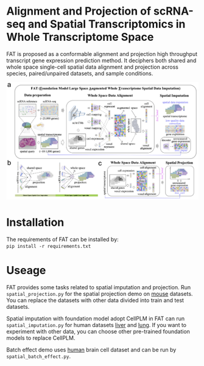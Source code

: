 # Alignment and Projection of scRNA-seq and Spatial Transcriptomics in Whole Transcriptome Space
FAT is proposed as a conformable alignment and projection high throughput transcript gene expression prediction method. It deciphers both shared and whole space single-cell spatial data alignment and projection across species, paired/unpaired datasets, and sample conditions. 

![FAT workflow](https://github.com/qingli7/FAT/blob/main/FAT_workflow.jpg?raw=true)


# Installation
The requirements of FAT can be installed by:  
`pip install -r requirements.txt`

# Useage
FAT provides some tasks related to spatial imputation and projection. 
Run `spatial_projection.py` for the spatial projection demo on [mouse](https://www.nature.com/articles/s41592-022-01480-9) datasets. You can replace the datasets with other data divided into train and test datasets.

Spatial imputation with foundation model adopt CellPLM in FAT can run `spatial_imputation.py` for human datasets [liver](https://info.vizgen.com/ffpe-showcase?submissionGuid=88ba0a44-26e2-47a2-8ee4-9118b9811fbf) and [lung](https://info.vizgen.com/ffpe-showcase?submissionGuid=88ba0a44-26e2-47a2-8ee4-9118b9811fbf). If you want to experiment with other data, you can choose other pre-trained foundation models to replace CellPLM.

Batch effect demo uses [human](https://alleninstitute.github.io/abc_atlas_access/descriptions/Zhuang-ABCA-1.html) brain cell dataset and can be run by `spatial_batch_effect.py`.
